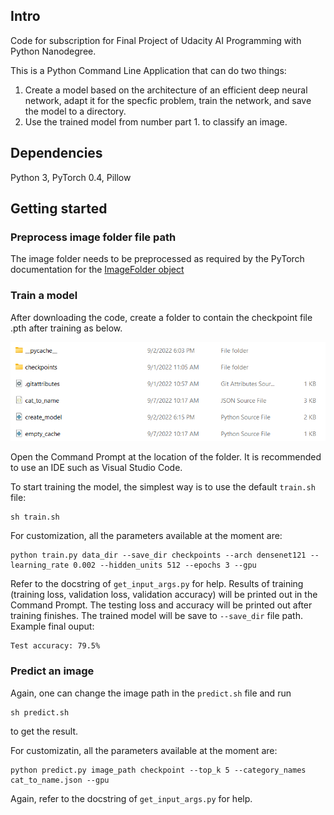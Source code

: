 ## Intro
Code for subscription for Final Project of Udacity AI Programming with Python Nanodegree.

This is a Python Command Line Application that can do two things:
1. Create a model based on the architecture of an efficient deep neural network, adapt it for the specfic problem, train the network, and save the model to a directory.
2. Use the trained model from number part 1. to classify an image.

## Dependencies

Python 3, PyTorch 0.4, Pillow

## Getting started

### Preprocess image folder file path

The image folder needs to be preprocessed as required by the PyTorch documentation for the [ImageFolder object](https://pytorch.org/vision/stable/generated/torchvision.datasets.ImageFolder.html)

### Train a model

After downloading the code, create a folder to contain the checkpoint file .pth after training as below.
<p align="center"> <img src="Screenshot.png"/> </p>
Open the Command Prompt at the location of the folder. It is recommended to use an IDE such as Visual Studio Code.

To start training the model, the simplest way is to use the default `train.sh` file:
```
sh train.sh
```
For customization, all the parameters available at the moment are:
```
python train.py data_dir --save_dir checkpoints --arch densenet121 --learning_rate 0.002 --hidden_units 512 --epochs 3 --gpu
```
Refer to the docstring of `get_input_args.py` for help.
Results of training (training loss, validation loss, validation accuracy) will be printed out in the Command Prompt. The testing loss and accuracy will be printed out after training finishes. The trained model will be save to `--save_dir` file path.
Example final ouput:
```
Test accuracy: 79.5%
```
### Predict an image

Again, one can change the image path in the `predict.sh` file and run
```
sh predict.sh
```
to get the result.

For customizatin, all the parameters available at the moment are:
```
python predict.py image_path checkpoint --top_k 5 --category_names cat_to_name.json --gpu
```
Again, refer to the docstring of `get_input_args.py` for help.
